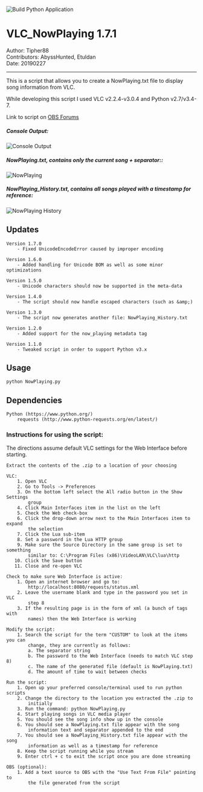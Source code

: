 ![Build Python Application](https://github.com/ChrisEngstrom/VLC_NowPlaying/workflows/Build%20Python%20Application/badge.svg)

# VLC_NowPlaying 1.7.1

Author:         Tipher88  
Contributors:   AbyssHunted, Etuldan  
Date:           20190227

---

This is a script that allows you to create a NowPlaying.txt file to display song
    information from VLC.

While developing this script I used VLC v2.2.4-v3.0.4 and Python v2.7/v3.4-7.

Link to script on [OBS Forums](https://obsproject.com/forum/resources/vlc-nowplaying.244/)

##### Console Output:
![Console Output](docs/screenshots/Console.PNG)

##### NowPlaying.txt, contains only the current song + separator::
![NowPlaying](docs/screenshots/NowPlaying.PNG)

##### NowPlaying_History.txt, contains all songs played with a timestamp for reference:
![NowPlaying History](docs/screenshots/NowPlaying_History.PNG)

## Updates
    
    Version 1.7.0
        - Fixed UnicodeEncodeError caused by improper encoding
    
    Version 1.6.0
        - Added handling for Unicode BOM as well as some minor optimizations
    
    Version 1.5.0
        - Unicode characters should now be supported in the meta-data
        
    Version 1.4.0
        - The script should now handle escaped characters (such as &amp;)
        
    Version 1.3.0
        - The script now generates another file: NowPlaying_History.txt
        
    Version 1.2.0
        - Added support for the now_playing metadata tag
        
    Version 1.1.0
        - Tweaked script in order to support Python v3.x
## Usage
    python NowPlaying.py

## Dependencies
    Python (https://www.python.org/)
        requests (http://www.python-requests.org/en/latest/)

### Instructions for using the script:

The directions assume default VLC settings for the Web Interface before starting.

    Extract the contents of the .zip to a location of your choosing

    VLC:
        1. Open VLC
        2. Go to Tools -> Preferences
        3. On the bottom left select the All radio button in the Show Settings
            group
        4. Click Main Interfaces item in the list on the left
        5. Check the Web check-box
        6. Click the drop-down arrow next to the Main Interfaces item to expand
            the selection
        7. Click the Lua sub-item
        8. Set a password in the Lua HTTP group
        9. Make sure the Source Directory in the same group is set to something
            similar to: C:\Program Files (x86)\VideoLAN\VLC\lua\http
       10. Click the Save button
       11. Close and re-open VLC
    
    Check to make sure Web Interface is active:
        1. Open an internet browser and go to:
            http://localhost:8080/requests/status.xml
        2. Leave the username blank and type in the password you set in VLC
            step 8
        3. If the resulting page is in the form of xml (a bunch of tags with
            names) then the Web Interface is working
    
    Modify the script:
        1. Search the script for the term "CUSTOM" to look at the items you can
            change, they are currently as follows:
            a. The separator string
            b. The password to the Web Interface (needs to match VLC step 8)
            c. The name of the generated file (default is NowPlaying.txt)
            d. The amount of time to wait between checks
    
    Run the script:
        1. Open up your preferred console/terminal used to run python scripts
        2. Change the directory to the location you extracted the .zip to
            initially
        3. Run the command: python NowPlaying.py
        4. Start playing songs in VLC media player
        5. You should see the song info show up in the console
        6. You should see a NowPlaying.txt file appear with the song
            information text and separator appended to the end
        7. You should see a NowPlaying_History.txt file appear with the song
            information as well as a timestamp for reference
        8. Keep the script running while you stream
        9. Enter ctrl + c to exit the script once you are done streaming
    
    OBS (optional):
        1. Add a text source to OBS with the "Use Text From File" pointing to
            the file generated from the script
